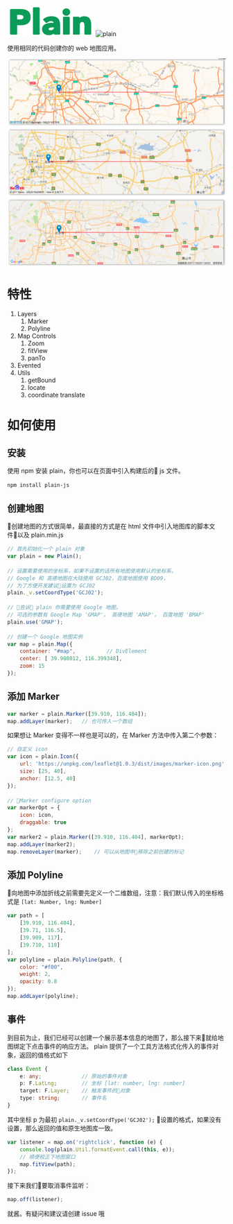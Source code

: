 ![plain](./images/plain.png)
![plain](https://travis-ci.org/XingzheFE/plain.svg?branch=master)

使用相同的代码创建你的 web 地图应用。

![example](./images/example.png)

# 特性
1. Layers
    1. Marker
    2. Polyline
2. Map Controls
    1. Zoom
    2. fitView
    3. panTo
3. Evented
4. Utils
    1. getBound
    2. locate
    3. coordinate translate

# 如何使用

## 安装
使用 npm 安装 plain，你也可以在页面中引入构建后的 js 文件。

`npm install plain-js`

## 创建地图
创建地图的方式很简单，最直接的方式是在 html 文件中引入地图库的脚本文件以及 plain.min.js
```javascript
// 首先初始化一个 plain 对象
var plain = new Plain();

// 设置需要使用的坐标系，如果不设置的话所有地图使用默认的坐标系，
// Google 和 高德地图在大陆使用 GCJ02，百度地图使用 BD09，
// 为了方便开发建议设置为 GCJ02
plain._v.setCoordType('GCJ02');

// 告诉 plain 你需要使用 Google 地图，
// 可选的参数有 Google Map 'GMAP'， 高德地图 'AMAP'， 百度地图 'BMAP'
plain.use('GMAP');

// 创建一个 Google 地图实例
var map = plain.Map({
    container: "#map",          // DivElement
    center: [ 39.908012, 116.399348],
    zoom: 15
});
```

## 添加 Marker
```javascript
var marker = plain.Marker([39.910, 116.404]);
map.addLayer(marker);   // 也可传入一个数组
```
如果想让 Marker 变得不一样也是可以的，在 Marker 方法中传入第二个参数：
```javascript
// 自定义 icon
var icon = plain.Icon({
    url: 'https://unpkg.com/leaflet@1.0.3/dist/images/marker-icon.png',
    size: [25, 40],
    anchor: [12.5, 40]
});

// Marker configure option
var markerOpt = {
    icon: icon,
    draggable: true
};
var marker2 = plain.Marker([39.910, 116.404], markerOpt);
map.addLayer(marker2);
map.removeLayer(marker);    // 可以从地图中移除之前创建的标记
```

## 添加 Polyline
向地图中添加折线之前需要先定义一个二维数组，注意：我们默认传入的坐标格式是 `[lat: Number, lng: Number]`
```javascript
var path = [
    [39.910, 116.404],
    [39.71, 116.5],
    [39.909, 117],
    [39.710, 118]
];
var polyline = plain.Polyline(path, {
    color: "#f00",
    weight: 2,
    opacity: 0.8
});
map.addLayer(polyline);
```

## 事件
到目前为止，我们已经可以创建一个展示基本信息的地图了，那么接下来就给地图绑定下点击事件的响应方法。
plain 提供了一个工具方法格式化传入的事件对象，返回的值格式如下
```typescript
class Event {
    e: any;             // 原始的事件对象
    p: F.LatLng;        // 坐标 [lat: number, lng: number]
    target: F.Layer;    // 触发事件的对象
    type: string;       // 事件名
}
```
其中坐标 p 为最初 `plain._v.setCoordType('GCJ02');` 设置的格式，如果没有设置，那么返回的值和原生地图库一致。
```javascript
var listener = map.on('rightclick', function (e) {
    console.log(plain.Util.formatEvent.call(this, e));
    // 顺便校正下地图窗口
    map.fitView(path);
});
```
接下来我们要取消事件监听：
```javascript
map.off(listener);
```
就酱。有疑问和建议请创建 issue 哦




